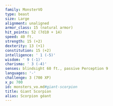 ```yaml
---
family: MonsterVO
type: beast
size: Large
alignment: unaligned
armor_class: 15 (natural armor)
hit_points: 52 (7d10 + 14)
speed: 40 ft.
strength: 15 (+2)
dexterity: 13 (+1)
constitution: 15 (+2)
intelligence: ' 1 (-5)'
wisdom: ' 9 (-1)'
charisma: ' 3 (-4)'
senses: blindsight 60 ft., passive Perception 9
languages: '-'
challenge: 3 (700 XP)
x_p: 700
id: monsters_vo.md#giant-scorpion
title: Giant Scorpion
alias: Scorpion géant
---
```


